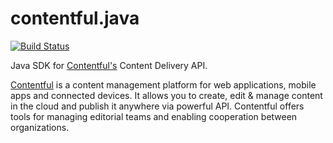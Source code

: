 # contentful.java

[![Build Status](http://img.shields.io/travis/contentful/contentful.objc.svg?style=flat)](https://travis-ci.org/contentful/contentful.java)

Java SDK for [Contentful's][1] Content Delivery API.

[Contentful][1] is a content management platform for web applications, mobile apps and connected devices. It allows you to create, edit & manage content in the cloud and publish it anywhere via powerful API. Contentful offers tools for managing editorial teams and enabling cooperation between organizations.

[1]: https://www.contentful.com
